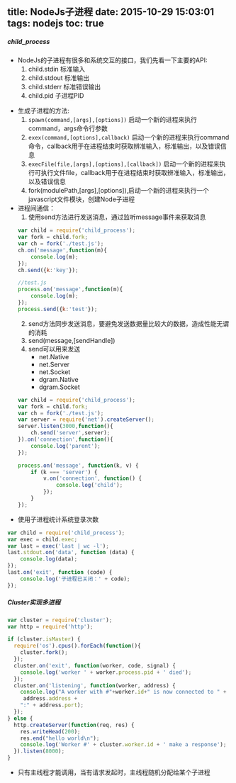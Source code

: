 title: NodeJs子进程
date: 2015-10-29 15:03:01
tags: nodejs
toc: true
---
##### child_process
* NodeJs的子进程有很多和系统交互的接口，我们先看一下主要的API:
	1. child.stdin 标准输入
	2. child.stdout 标准输出
	3. child.stderr 标准错误输出
	4. child.pid 子进程PID
<!--more-->
* 生成子进程的方法:
	1. `spawn(command,[args],[options])` 启动一个新的进程来执行command，args命令行参数
	2. `exex(command,[options],callback)` 启动一个新的进程来执行command命令，callback用于在进程结束时获取辨准输入，标准输出，以及错误信息
	3. `execFile(file,[args],[options],[callback])` 启动一个新的进程来执行可执行文件file，callback用于在进程结束时获取辨准输入，标准输出，以及错误信息
	4. fork(modulePath,[args],[options]),启动一个新的进程来执行一个javascript文件模块，创建Node子进程
* 进程间通信：
	1. 使用send方法进行发送消息，通过监听message事件来获取消息
	```javascript
	var child = require('child_process');
	var fork = child.fork;
	var ch = fork('./test.js');
	ch.on('message',function(m){
		console.log(m);
	});
	ch.send({k:'key'});
	```
	```javascript
	//test.js
	process.on('message',function(m){
		console.log(m);
	});
	process.send({k:'test'});
	```
	2. send方法同步发送消息，要避免发送数据量比较大的数据，造成性能无谓的消耗
	3. send(message,[sendHandle])
	4. send可以用来发送
		* net.Native
		* net.Server
		* net.Socket
		* dgram.Native
		* dgram.Socket
	```javascript
	var child = require('child_process');
	var fork = child.fork;
	var ch = fork('./test.js');
	var server = require('net').createServer();
	server.listen(3000,function(){
		ch.send('server',server);
	}).on('connection',function(){
		console.log('parent');
	});
	```
	```javascript
	process.on('message', function(k, v) {
	    if (k === 'server') {
	        v.on('connection', function() {
	            console.log('child');
	        });
	    }
	});
	```
* 使用子进程统计系统登录次数
```javascript
var child = require('child_process');
var exec = child.exec;
var last = exec('last | wc -l');
last.stdout.on('data', function (data) { 
	console.log(data); 
}); 
last.on('exit', function (code) { 
	console.log('子进程已关闭：' + code); 
});
```

##### Cluster实现多进程
```javascript
var cluster = require('cluster');
var http = require('http');

if (cluster.isMaster) {
  require('os').cpus().forEach(function(){
    cluster.fork();
  });
  cluster.on('exit', function(worker, code, signal) {
    console.log('worker ' + worker.process.pid + ' died');
  });
  cluster.on('listening', function(worker, address) {  
    console.log("A worker with #"+worker.id+" is now connected to " +
     address.address +
    ":" + address.port);  
  }); 
} else {
  http.createServer(function(req, res) {
    res.writeHead(200);
    res.end("hello world\n");
    console.log('Worker #' + cluster.worker.id + ' make a response');
  }).listen(8000);
}
```
* 只有主线程才能调用，当有请求发起时，主线程随机分配给某个子进程